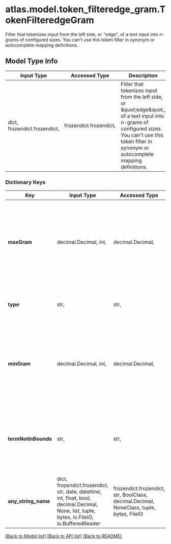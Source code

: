 # atlas.model.token_filteredge_gram.TokenFilteredgeGram

Filter that tokenizes input from the left side, or \"edge\", of a text input into n-grams of configured sizes. You can't use this token filter in synonym or autocomplete mapping definitions.

## Model Type Info
Input Type | Accessed Type | Description | Notes
------------ | ------------- | ------------- | -------------
dict, frozendict.frozendict,  | frozendict.frozendict,  | Filter that tokenizes input from the left side, or \&quot;edge\&quot;, of a text input into n-grams of configured sizes. You can&#x27;t use this token filter in synonym or autocomplete mapping definitions. | 

### Dictionary Keys
Key | Input Type | Accessed Type | Description | Notes
------------ | ------------- | ------------- | ------------- | -------------
**maxGram** | decimal.Decimal, int,  | decimal.Decimal,  | Value that specifies the maximum length of generated n-grams. This value must be greater than or equal to **minGram**. | 
**type** | str,  | str,  | Human-readable label that identifies this token filter type. | must be one of ["edgeGram", ] 
**minGram** | decimal.Decimal, int,  | decimal.Decimal,  | Value that specifies the minimum length of generated n-grams. This value must be less than or equal to **maxGram**. | 
**termNotInBounds** | str,  | str,  | Value that indicates whether to index tokens shorter than **minGram** or longer than **maxGram**. | [optional] must be one of ["omit", "include", ] if omitted the server will use the default value of "omit"
**any_string_name** | dict, frozendict.frozendict, str, date, datetime, int, float, bool, decimal.Decimal, None, list, tuple, bytes, io.FileIO, io.BufferedReader | frozendict.frozendict, str, BoolClass, decimal.Decimal, NoneClass, tuple, bytes, FileIO | any string name can be used but the value must be the correct type | [optional]

[[Back to Model list]](../../README.md#documentation-for-models) [[Back to API list]](../../README.md#documentation-for-api-endpoints) [[Back to README]](../../README.md)

